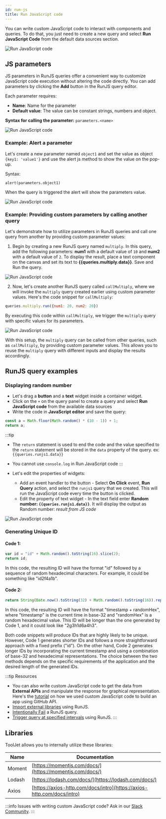 ```yaml
---
id: run-js
title: Run JavaScript code
---
```


You can write custom JavaScript code to interact with components and queries. To do that, you just need to create a new query and select **Run JavaScript Code** from the default data sources section.

<div style={{textAlign: 'center'}}>

<img className="screenshot-full" src="/img/datasource-reference/custom-javascript/defaultds.png" alt="Run JavaScript code" />

</div>

## JS parameters

JS parameters in RunJS queries offer a convenient way to customize JavaScript code execution without altering the code directly. You can add parameters by clicking the **Add** button in the RunJS query editor.

Each parameter requires:
- **Name**: Name for the parameter
- **Default value**: The value can be constant strings, numbers and object.

**Syntax for calling the parameter:** `parameters.<name>`

<div style={{textAlign: 'center'}}>

<img className="screenshot-full" src="/img/datasource-reference/custom-javascript/addparam.png" alt="Run JavaScript code" />

</div>

### Example: Alert a parameter

Let's create a new parameter named `object1` and set the value as object `{key1: 'value1'}` and use the alert js method to show the value on the pop-up.

Syntax:
```
alert(parameters.object1)
```

When the query is triggered the alert will show the parameters value.

<div style={{textAlign: 'center'}}>

<img className="screenshot-full" src="/img/datasource-reference/custom-javascript/popup.png" alt="Run JavaScript code" />

</div>

### Example: Providing custom parameters by calling another query

Let's demonstrate how to utilize parameters in RunJS queries and call one query from another by providing custom parameter values:

1. Begin by creating a new RunJS query named `multiply`. In this query, add the following parameters: **num1** with a default value of `10` and **num2** with a default value of `2`. To display the result, place a text component on the canvas and set its text to **{{queries.multiply.data}}**. Save and Run the query.
 <div style={{textAlign: 'center'}}>

 <img className="screenshot-full" src="/img/datasource-reference/custom-javascript/multiply.png" alt="Run JavaScript code" />

 </div>

2. Now, let's create another RunJS query called `callMultiply`, where we will invoke the `multiply` query created earlier using custom parameter values. Here's the code snippet for `callMultiply`:
 ```js
 queries.multiply.run({num1: 20, num2: 20})
 ```
 
 By executing this code within `callMultiply`, we trigger the `multiply` query with specific values for its parameters.
 
 <div style={{textAlign: 'center'}}>

 <img className="screenshot-full" src="/img/datasource-reference/custom-javascript/callmultiply.png" alt="Run JavaScript code" />

 </div>

With this setup, the `multiply` query can be called from other queries, such as `callMultiply`, by providing custom parameter values. This allows you to reuse the `multiply` query with different inputs and display the results accordingly.

## RunJS query examples

### Displaying random number

- Let's drag a **button** and a **text** widget inside a container widget.
- Click on the `+` on the query panel to create a query and select **Run JavaScript code** from the available data sources
- Write the code in **JavaScript editor** and save the query:
```jsx
const a = Math.floor(Math.random() * (10 - 1)) + 1;
return a;
```
:::tip
- The `return` statement is used to end the code and the value specified to the `return` statement will be stored in the `data` property of the query. 
ex: `{{queries.runjs1.data}}`
- You cannot use `console.log` in Run JavaScript code
:::

- Let's edit the properties of widgets:
    - Add an event handler to the button - Select **On Click** event, **Run Query** action, and select the `runjs1` query that we created. This will run the JavaScript code every time the button is clicked.
    - Edit the property of text widget - In the text field enter **Random number: `{{queries.runjs1.data}}`**. It will display the output as Random number: *result from JS code*

<div style={{textAlign: 'center'}}>

<img className="screenshot-full" src="/img/datasource-reference/custom-javascript/jsrandom.gif" alt="Run JavaScript code" />

</div>

### Generating Unique ID
#### Code 1:

```js
var id = "id" + Math.random().toString(16).slice(2);
return id;
```

In this code, the resulting ID will have the format "id" followed by a sequence of random hexadecimal characters. For example, it could be something like "id2f4a1b".

#### Code 2:

```js
return String(Date.now().toString(32) + Math.random().toString(16)).replace(/\./g, '');
```

In this code, the resulting ID will have the format "timestamp + randomHex", where "timestamp" is the current time in base-32 and "randomHex" is a random hexadecimal value. This ID will be longer than the one generated by Code 1, and it could look like "2g3h1d6a4h3".

Both code snippets will produce IDs that are highly likely to be unique. However, Code 1 generates shorter IDs and follows a more straightforward approach with a fixed prefix ("id"). On the other hand, Code 2 generates longer IDs by incorporating the current timestamp and using a combination of base-32 and hexadecimal representations. The choice between the two methods depends on the specific requirements of the application and the desired length of the generated IDs.

:::tip Resources
- You can also write custom JavaScript code to get the data from **External APIs** and manipulate the response for graphical representation. Here's the [tutorial](https://blog.tooljet.com/build-github-stars-history-app-in-5-minutes-using-low-code/) on how we used custom JavaScript code to build an app using GitHub API.
- [Import external libraries](/docs/how-to/import-external-libraries-using-runjs) using RunJS.
- [Intentionally Fail](docs/how-to/intentionally-fail-js-query) a RunJS query.
- [Trigger query at specified intervals](/docs/how-to/run-query-at-specified-intervals) using RunJS.
:::

## Libraries

ToolJet allows you to internally utilize these libraries:

| Name        | Documentation |
| ----------- | ----------- |
| Moment      | [https://momentjs.com/docs/](https://momentjs.com/docs/) |
| Lodash      | [https://lodash.com/docs/](https://lodash.com/docs/) |
| Axios       | [https://axios-http.com/docs/intro](https://axios-http.com/docs/intro) |

:::info
Issues with writing custom JavaScript code? Ask in our [Slack Community](https://tooljet.com/slack).
:::